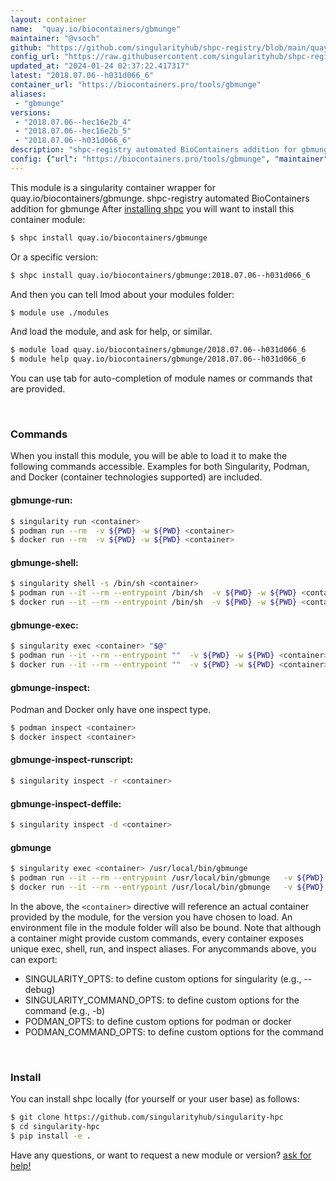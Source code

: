 ```yaml
---
layout: container
name:  "quay.io/biocontainers/gbmunge"
maintainer: "@vsoch"
github: "https://github.com/singularityhub/shpc-registry/blob/main/quay.io/biocontainers/gbmunge/container.yaml"
config_url: "https://raw.githubusercontent.com/singularityhub/shpc-registry/main/quay.io/biocontainers/gbmunge/container.yaml"
updated_at: "2024-01-24 02:37:22.417317"
latest: "2018.07.06--h031d066_6"
container_url: "https://biocontainers.pro/tools/gbmunge"
aliases:
 - "gbmunge"
versions:
 - "2018.07.06--hec16e2b_4"
 - "2018.07.06--hec16e2b_5"
 - "2018.07.06--h031d066_6"
description: "shpc-registry automated BioContainers addition for gbmunge"
config: {"url": "https://biocontainers.pro/tools/gbmunge", "maintainer": "@vsoch", "description": "shpc-registry automated BioContainers addition for gbmunge", "latest": {"2018.07.06--h031d066_6": "sha256:d67c95024218bc55ed40265204689cf9450aa7710fae2a698528231ae7522394"}, "tags": {"2018.07.06--hec16e2b_4": "sha256:818cc218ed20d40030152ff0e960f73e1dc026ad44342597e0d15d61c4de1bc5", "2018.07.06--hec16e2b_5": "sha256:40f3d6c1a7d7b7ab201c9da15f726109c5e04978387bbbca8ec2c082272bc227", "2018.07.06--h031d066_6": "sha256:d67c95024218bc55ed40265204689cf9450aa7710fae2a698528231ae7522394"}, "docker": "quay.io/biocontainers/gbmunge", "aliases": {"gbmunge": "/usr/local/bin/gbmunge"}}
---
```


This module is a singularity container wrapper for quay.io/biocontainers/gbmunge.
shpc-registry automated BioContainers addition for gbmunge
After [installing shpc](#install) you will want to install this container module:


```bash
$ shpc install quay.io/biocontainers/gbmunge
```

Or a specific version:

```bash
$ shpc install quay.io/biocontainers/gbmunge:2018.07.06--h031d066_6
```

And then you can tell lmod about your modules folder:

```bash
$ module use ./modules
```

And load the module, and ask for help, or similar.

```bash
$ module load quay.io/biocontainers/gbmunge/2018.07.06--h031d066_6
$ module help quay.io/biocontainers/gbmunge/2018.07.06--h031d066_6
```

You can use tab for auto-completion of module names or commands that are provided.

<br>

### Commands

When you install this module, you will be able to load it to make the following commands accessible.
Examples for both Singularity, Podman, and Docker (container technologies supported) are included.

#### gbmunge-run:

```bash
$ singularity run <container>
$ podman run --rm  -v ${PWD} -w ${PWD} <container>
$ docker run --rm  -v ${PWD} -w ${PWD} <container>
```

#### gbmunge-shell:

```bash
$ singularity shell -s /bin/sh <container>
$ podman run --it --rm --entrypoint /bin/sh  -v ${PWD} -w ${PWD} <container>
$ docker run --it --rm --entrypoint /bin/sh  -v ${PWD} -w ${PWD} <container>
```

#### gbmunge-exec:

```bash
$ singularity exec <container> "$@"
$ podman run --it --rm --entrypoint ""  -v ${PWD} -w ${PWD} <container> "$@"
$ docker run --it --rm --entrypoint ""  -v ${PWD} -w ${PWD} <container> "$@"
```

#### gbmunge-inspect:

Podman and Docker only have one inspect type.

```bash
$ podman inspect <container>
$ docker inspect <container>
```

#### gbmunge-inspect-runscript:

```bash
$ singularity inspect -r <container>
```

#### gbmunge-inspect-deffile:

```bash
$ singularity inspect -d <container>
```


#### gbmunge

```bash
$ singularity exec <container> /usr/local/bin/gbmunge
$ podman run --it --rm --entrypoint /usr/local/bin/gbmunge   -v ${PWD} -w ${PWD} <container> -c " $@"
$ docker run --it --rm --entrypoint /usr/local/bin/gbmunge   -v ${PWD} -w ${PWD} <container> -c " $@"
```



In the above, the `<container>` directive will reference an actual container provided
by the module, for the version you have chosen to load. An environment file in the
module folder will also be bound. Note that although a container
might provide custom commands, every container exposes unique exec, shell, run, and
inspect aliases. For anycommands above, you can export:

 - SINGULARITY_OPTS: to define custom options for singularity (e.g., --debug)
 - SINGULARITY_COMMAND_OPTS: to define custom options for the command (e.g., -b)
 - PODMAN_OPTS: to define custom options for podman or docker
 - PODMAN_COMMAND_OPTS: to define custom options for the command

<br>

### Install

You can install shpc locally (for yourself or your user base) as follows:

```bash
$ git clone https://github.com/singularityhub/singularity-hpc
$ cd singularity-hpc
$ pip install -e .
```

Have any questions, or want to request a new module or version? [ask for help!](https://github.com/singularityhub/singularity-hpc/issues)